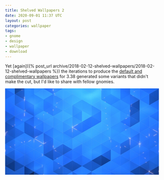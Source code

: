```yaml
---
title: Shelved Wallpapers 2
date: 2020-09-01 11:37 UTC
layout: post
categories: wallpaper
tags:
- gnome
- design
- wallpaper
- download
---
```


Yet [again]({% post_url archive/2018-02-12-shelved-wallpapers/2018-02-12-shelved-wallpapers %}) the iterations to produce the [default and complimentary wallpapers](https://gitlab.gnome.org/GNOME/gnome-backgrounds) for 3.38 generated some variants that didn't make the cut, but I'd like to share with fellow gnomies.

[![Stripes](thumb.jpg)](http://jimmac.musichall.cz/stripes/)
